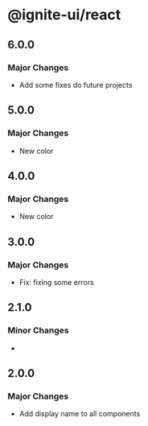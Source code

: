 # @ignite-ui/react

## 6.0.0

### Major Changes

- Add some fixes do future projects

## 5.0.0

### Major Changes

- New color

## 4.0.0

### Major Changes

- New color

## 3.0.0

### Major Changes

- Fix: fixing some errors

## 2.1.0

### Minor Changes

-

## 2.0.0

### Major Changes

- Add display name to all components

